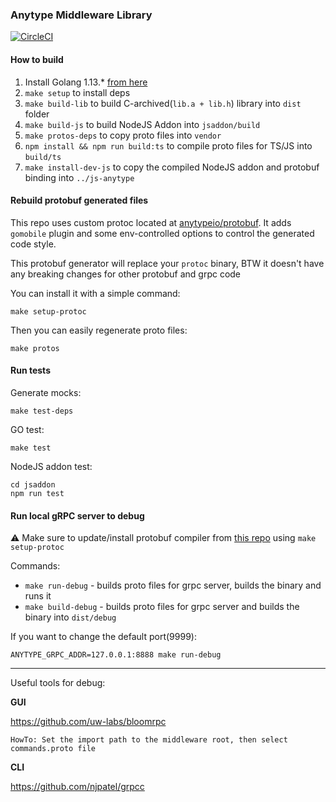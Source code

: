 ### Anytype Middleware Library
[![CircleCI](https://circleci.com/gh/anytypeio/go-anytype-middleware/tree/master.svg?style=svg&circle-token=eb74d38301ec933d25eb6778f662c94b175186ef)](https://circleci.com/gh/anytypeio/go-anytype-middleware/tree/master)

#### How to build

1. Install Golang 1.13.* [from here](http://golang.org/dl/)
2. `make setup` to install deps
3. `make build-lib` to build C-archived(`lib.a + lib.h`) library into `dist` folder
4. `make build-js` to build NodeJS Addon into `jsaddon/build`
5. `make protos-deps` to copy proto files into `vendor`
6. `npm install && npm run build:ts` to compile proto files for TS/JS into `build/ts`
7. `make install-dev-js` to copy the compiled NodeJS addon and protobuf binding into `../js-anytype`

#### Rebuild protobuf generated files
This repo uses custom protoc located at [anytypeio/protobuf](https://github.com/anytypeio/protobuf/tree/master/protoc-gen-gogo). It adds `gomobile` plugin and some env-controlled options to control the generated code style.

This protobuf generator will replace your `protoc` binary, BTW it doesn't have any breaking changes for other protobuf and grpc code

You can install it with a simple command:
```
make setup-protoc
```

Then you can easily regenerate proto files:
```
make protos
```

#### Run tests
Generate mocks:
```
make test-deps
```

GO test:
```
make test
```

NodeJS addon test:
```
cd jsaddon
npm run test
```

#### Run local gRPC server to debug
⚠️ Make sure to update/install protobuf compiler from [this repo](https://github.com/anytypeio/protobuf) using `make setup-protoc`

Commands:
- `make run-debug` - builds proto files for grpc server, builds the binary and runs it
- `make build-debug` - builds proto files for grpc server and builds the binary into `dist/debug`

If you want to change the default port(9999):

`ANYTYPE_GRPC_ADDR=127.0.0.1:8888 make run-debug`

----
Useful tools for debug: 

**GUI**

https://github.com/uw-labs/bloomrpc 

`HowTo: Set the import path to the middleware root, then select commands.proto file`

**CLI** 

https://github.com/njpatel/grpcc
